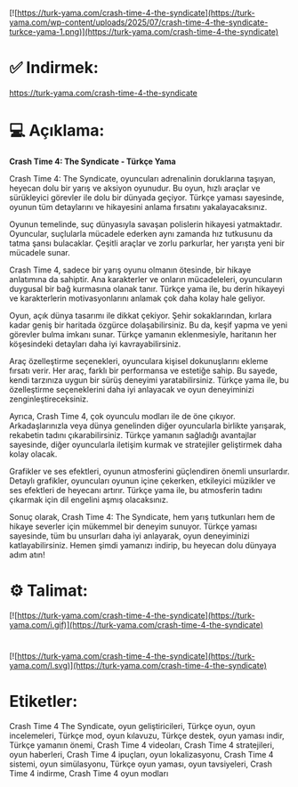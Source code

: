 [![https://turk-yama.com/crash-time-4-the-syndicate](https://turk-yama.com/wp-content/uploads/2025/07/crash-time-4-the-syndicate-turkce-yama-1.png)](https://turk-yama.com/crash-time-4-the-syndicate)
# ✅ Indirmek:
https://turk-yama.com/crash-time-4-the-syndicate
# 💻 Açıklama:
**Crash Time 4: The Syndicate - Türkçe Yama**

Crash Time 4: The Syndicate, oyuncuları adrenalinin doruklarına taşıyan, heyecan dolu bir yarış ve aksiyon oyunudur. Bu oyun, hızlı araçlar ve sürükleyici görevler ile dolu bir dünyada geçiyor. Türkçe yaması sayesinde, oyunun tüm detaylarını ve hikayesini anlama fırsatını yakalayacaksınız.

Oyunun temelinde, suç dünyasıyla savaşan polislerin hikayesi yatmaktadır. Oyuncular, suçlularla mücadele ederken aynı zamanda hız tutkusunu da tatma şansı bulacaklar. Çeşitli araçlar ve zorlu parkurlar, her yarışta yeni bir mücadele sunar.

Crash Time 4, sadece bir yarış oyunu olmanın ötesinde, bir hikaye anlatımına da sahiptir. Ana karakterler ve onların mücadeleleri, oyuncuların duygusal bir bağ kurmasına olanak tanır. Türkçe yama ile, bu derin hikayeyi ve karakterlerin motivasyonlarını anlamak çok daha kolay hale geliyor.

Oyun, açık dünya tasarımı ile dikkat çekiyor. Şehir sokaklarından, kırlara kadar geniş bir haritada özgürce dolaşabilirsiniz. Bu da, keşif yapma ve yeni görevler bulma imkanı sunar. Türkçe yamanın eklenmesiyle, haritanın her köşesindeki detayları daha iyi kavrayabilirsiniz.

Araç özelleştirme seçenekleri, oyunculara kişisel dokunuşlarını ekleme fırsatı verir. Her araç, farklı bir performansa ve estetiğe sahip. Bu sayede, kendi tarzınıza uygun bir sürüş deneyimi yaratabilirsiniz. Türkçe yama ile, bu özelleştirme seçeneklerini daha iyi anlayacak ve oyun deneyiminizi zenginleştireceksiniz.

Ayrıca, Crash Time 4, çok oyunculu modları ile de öne çıkıyor. Arkadaşlarınızla veya dünya genelinden diğer oyuncularla birlikte yarışarak, rekabetin tadını çıkarabilirsiniz. Türkçe yamanın sağladığı avantajlar sayesinde, diğer oyuncularla iletişim kurmak ve stratejiler geliştirmek daha kolay olacak.

Grafikler ve ses efektleri, oyunun atmosferini güçlendiren önemli unsurlardır. Detaylı grafikler, oyuncuları oyunun içine çekerken, etkileyici müzikler ve ses efektleri de heyecanı artırır. Türkçe yama ile, bu atmosferin tadını çıkarmak için dil engelini aşmış olacaksınız.

Sonuç olarak, Crash Time 4: The Syndicate, hem yarış tutkunları hem de hikaye severler için mükemmel bir deneyim sunuyor. Türkçe yaması sayesinde, tüm bu unsurları daha iyi anlayarak, oyun deneyiminizi katlayabilirsiniz. Hemen şimdi yamanızı indirip, bu heyecan dolu dünyaya adım atın!
# ⚙️ Talimat:
[![https://turk-yama.com/crash-time-4-the-syndicate](https://turk-yama.com/i.gif)](https://turk-yama.com/crash-time-4-the-syndicate)
#
[![https://turk-yama.com/crash-time-4-the-syndicate](https://turk-yama.com/l.svg)](https://turk-yama.com/crash-time-4-the-syndicate)
# Etiketler:
Crash Time 4 The Syndicate, oyun geliştiricileri, Türkçe oyun, oyun incelemeleri, Türkçe mod, oyun kılavuzu, Türkçe destek, oyun yaması indir, Türkçe yamanın önemi, Crash Time 4 videoları, Crash Time 4 stratejileri, oyun haberleri, Crash Time 4 ipuçları, oyun lokalizasyonu, Crash Time 4 sistemi, oyun simülasyonu, Türkçe oyun yaması, oyun tavsiyeleri, Crash Time 4 indirme, Crash Time 4 oyun modları


